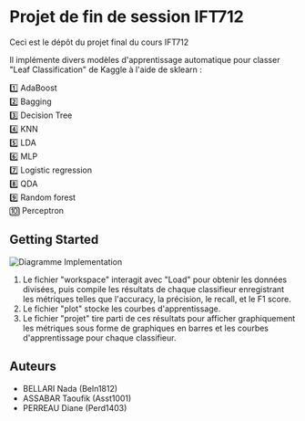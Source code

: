 # Projet de fin de session IFT712

Ceci est le dépôt du projet final du cours IFT712

Il implémente divers modèles d'apprentissage automatique pour classer "Leaf Classification" de Kaggle à l'aide de sklearn :

1️⃣ AdaBoost<br/>
2️⃣ Bagging<br/>
3️⃣ Decision Tree<br/>
4️⃣ KNN<br/>
5️⃣ LDA<br/>
6️⃣ MLP<br/>
7️⃣ Logistic regression<br/>
8️⃣ QDA<br/>
9️⃣ Random forest<br/>
🔟 Perceptron<br/>

## Getting Started

![Diagramme Implementation](https://github.com/Assabar700/MLProject/assets/104478195/42f36577-fe4b-42d5-a985-3de817edacf7)


1. Le fichier "workspace" interagit avec "Load" pour obtenir les données divisées, puis compile les résultats de chaque classifieur enregistrant les métriques telles que l'accuracy, la précision, le recall, et le F1 score. <br/>
2. Le fichier "plot" stocke les courbes d'apprentissage. <br/>
3. Le fichier "projet" tire parti de ces résultats pour afficher graphiquement les métriques sous forme de graphiques en barres et les courbes d'apprentissage pour chaque classifieur. <br/>


## Auteurs

* BELLARI Nada (Beln1812)
* ASSABAR Taoufik (Asst1001)
* PERREAU Diane (Perd1403)









